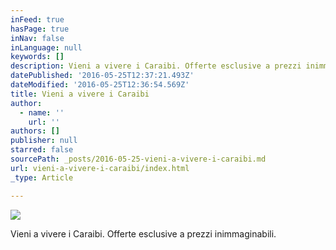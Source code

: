 ```yaml
---
inFeed: true
hasPage: true
inNav: false
inLanguage: null
keywords: []
description: Vieni a vivere i Caraibi. Offerte esclusive a prezzi inimmaginabili.
datePublished: '2016-05-25T12:37:21.493Z'
dateModified: '2016-05-25T12:36:54.569Z'
title: Vieni a vivere i Caraibi
author:
  - name: ''
    url: ''
authors: []
publisher: null
starred: false
sourcePath: _posts/2016-05-25-vieni-a-vivere-i-caraibi.md
url: vieni-a-vivere-i-caraibi/index.html
_type: Article

---
```

![](https://the-grid-user-content.s3-us-west-2.amazonaws.com/0fead20f-b9fe-4399-abb2-9b6e2b2a4489.jpg)

Vieni a vivere i Caraibi. Offerte esclusive a prezzi inimmaginabili.